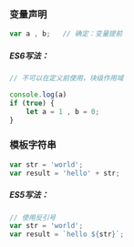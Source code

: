 ### 变量声明

```js
var a , b;   // 确定：变量提前
```

##### ES6写法：

```js
// 不可以在定义前使用，块级作用域 

console.log(a)   
if (true) {
    let a = 1 , b = 0; 
}
```

### 

### 模板字符串

```js
var str = 'world';
var result = 'hello' + str;
```

##### ES5写法：

```js
// 使用反引号 
var str = 'world';
var result = `hello ${str}`;
```





